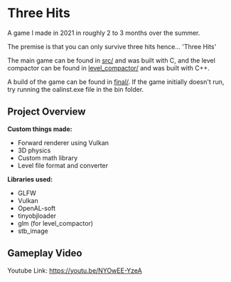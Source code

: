 # Three Hits
A game I made in 2021 in roughly 2 to 3 months over the summer.

The premise is that you can only survive three hits hence... 'Three Hits'

The main game can be found in [src/](src/) and was built with C, and the level compactor can be found in [level_compactor/](level_compactor/) and was built with C++.

A build of the game can be found in [final/](final/). If the game initially doesn't run, try running the oalinst.exe file in the bin folder.

## Project Overview
**Custom things made:**
- Forward renderer using Vulkan
- 3D physics
- Custom math library
- Level file format and converter

**Libraries used:**
- GLFW
- Vulkan
- OpenAL-soft
- tinyobjloader
- glm (for level_compactor)
- stb_image

## Gameplay Video
Youtube Link: https://youtu.be/NYOwEE-YzeA  
